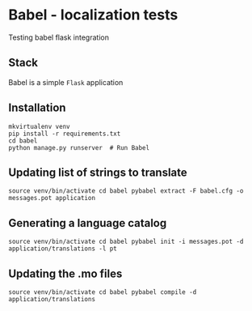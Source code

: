 # Babel - localization tests

Testing babel flask integration

## Stack
Babel is a simple `Flask` application


## Installation

```
mkvirtualenv venv
pip install -r requirements.txt
cd babel
python manage.py runserver  # Run Babel
```

## Updating list of strings to translate
``
source venv/bin/activate
cd babel
pybabel extract -F babel.cfg -o messages.pot application
``

## Generating a language catalog
``
source venv/bin/activate
cd babel
pybabel init -i messages.pot -d application/translations -l pt
``

## Updating the .mo files
``
source venv/bin/activate
cd babel
pybabel compile -d application/translations
``
